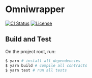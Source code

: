 # Omniwrapper

[![CI Status](https://github.com/tomafrench/omniwrapper/workflows/CI/badge.svg)](https://github.com/tomafrench/omniwrapper/actions)
[![License](https://img.shields.io/badge/License-MIT-green.svg)](https://opensource.org/licenses/MIT)

## Build and Test

On the project root, run:

```bash
$ yarn # install all dependencies
$ yarn build # compile all contracts
$ yarn test # run all tests
```
